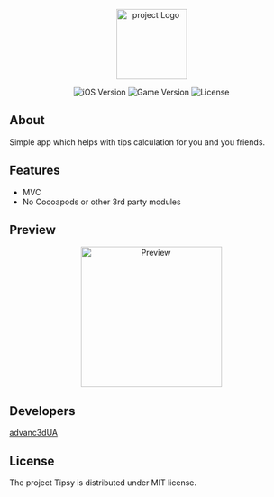 <p align="center">
      <img src="https://github.com/advanc3dUA/Tipsy/tree/master/ReadmeHelper/logo.png" alt= "project Logo" height="125">
</p>

<p align="center">
   <img src="https://img.shields.io/badge/iOS-13.0%2B-blueviolet" alt="iOS Version">
   <img src="https://img.shields.io/badge/Version-1.0-blue" alt="Game Version">
   <img src="https://img.shields.io/badge/License-MIT-source" alt="License">
</p>

## About
Simple app which helps with tips calculation for you and you friends.

## Features
- MVC
- No Cocoapods or other 3rd party modules

## Preview

<p align="center">
      <img src="https://github.com/advanc3dUA/Tipsy/tree/master/ReadmeHelper/preview.gif" alt= "Preview" width="250">
</p>


## Developers
[advanc3dUA](https://github.com/advanc3dUA)

## License
The project Tipsy is distributed under MIT license.

